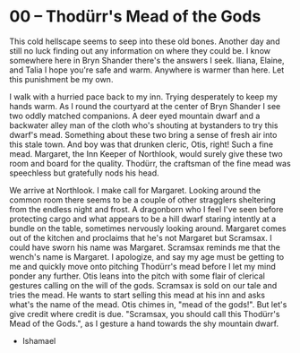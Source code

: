 # 00 – Thodürr's Mead of the Gods

This cold hellscape seems to seep into these old bones. Another day and still
no luck finding out any information on where they could be. I know somewhere
here in Bryn Shander there's the answers I seek. Iliana, Elaine, and Talia I
hope you're safe and warm. Anywhere is warmer than here. Let this punishment
be my own.

I walk with a hurried pace back to my inn. Trying desperately to keep my hands
warm. As I round the courtyard at the center of Bryn Shander I see two oddly
matched companions. A deer eyed mountain dwarf and a backwater alley man of the
cloth who's shouting at bystanders to try this dwarf's mead. Something about these
two bring a sense of fresh air into this stale town. And boy was that drunken
cleric, Otis, right! Such a fine mead. Margaret, the Inn Keeper of Northlook,
would surely give these two room and board for the quality. Thodürr, the
craftsman of the fine mead was speechless but gratefully nods his head.

We arrive at Northlook. I make call for Margaret. Looking around the common room
there seems to be a couple of other stragglers sheltering from the endless night
and frost. A dragonborn who I feel I've seen before protecting cargo and what
appears to be a hill dwarf staring intently at a bundle on the table, sometimes
nervously looking around. Margaret comes out of the kitchen and proclaims that
he's not Margaret but Scramsax. I could have sworn his name was Margaret. Scramsax
reminds me that the wench's name is Margaret. I apologize, and say my age must be
getting to me and quickly move onto pitching Thodürr's mead before I let my mind
ponder any further. Otis leans into the pitch with some flair of clerical gestures
calling on the will of the gods. Scramsax is sold on our tale and tries the mead.
He wants to start selling this mead at his inn and asks what's the name of the
mead. Otis chimes in, "mead of the gods!". But let's give credit where credit is
due. "Scramsax, you should call this Thodürr's Mead of the Gods.", as I gesture a
hand towards the shy mountain dwarf.

- Ishamael
